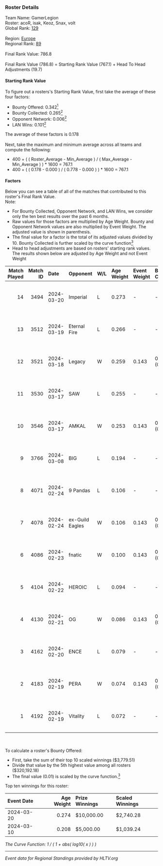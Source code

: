 ### Roster Details<br />
Team Name: GamerLegion<br />
Roster: acoR, isak, Keoz, Snax, volt<br />
Global Rank: [129](../standings_global.md)<br />
<br />
Region: [Europe]( ../standings_europe.md)<br />
Regional Rank: [89]( ../standings_europe.md)<br />
<br />
Final Rank Value:  786.8<br />
<br />
Final Rank Value (786.8) = Starting Rank Value (767.1) + Head To Head Adjustments (19.7)<br />

#### Starting Rank Value<br />
To figure out a rosters's Starting Rank Value, first take the average of these four factors:<br />
- Bounty Offered: 0.342[<sup>1</sup>](#table2)
- Bounty Collected: 0.265[<sup>2</sup>](#table1)
- Opponent Network: 0.006[<sup>2</sup>](#table1)
- LAN Wins: 0.101[<sup>2</sup>](#table1)

The average of these factors is 0.178<br />
<br />
Next, take the maximum and minimum average across all teams and compute the following:<br />
- 400 + ( ( Roster_Average - Min_Average ) / ( Max_Average - Min_Average ) ) * 1600 = 767.1
- 400 + ( ( 0.178 - 0.000 ) / ( 0.778 - 0.000 ) ) * 1600 = 767.1


#### Factors<br />
Below you can see a table of all of the matches that contributed to this roster's Final Rank Value.<br />
Note:<br />

- For Bounty Collected, Opponent Network, and LAN Wins, we consider only the ten best results over the past 6 months.
- Raw values for those factors are multiplied by Age Weight. Bounty and Opponent Network values are also multiplied by Event Weight. The adjusted value is shown in parenthesis.
- The final value for a factor is the total of its adjusted values divided by 10. Bounty Collected is further scaled by the curve function[<sup>3</sup>](#curveFunction)
- Head to head adjustments are based on rosters' starting rank values. The results shown below are adjusted by Age Weight and not Event Weight
<span id="table1"></span><br />


| Match Played | Match ID | Date       | Opponent        | W/L | Age Weight | Event Weight | Bounty Collected | Opponent Network | LAN Wins  | H2H Adj. | Roster                       |
| -: | -: | :- | :- | :- | :- | :- | :- | :- | :- | -: | :- |
|           14 |     3494 | 2024-03-20 | Imperial        | L   | 0.273      | -            | -                | -                | -         |    -0.59 | acoR, isak, Keoz, Snax, volt |
|           13 |     3512 | 2024-03-19 | Eternal Fire    | L   | 0.266      | -            | -                | -                | -         |    -0.05 | acoR, isak, Keoz, Snax, volt |
|           12 |     3521 | 2024-03-18 | Legacy          | W   | 0.259      | 0.143        | 0.122 (0.005)    | 0.621 (0.023)    | 1 (0.259) |     6.47 | acoR, isak, Keoz, Snax, volt |
|           11 |     3530 | 2024-03-17 | SAW             | L   | 0.255      | -            | -                | -                | -         |    -0.80 | acoR, isak, Keoz, Snax, volt |
|           10 |     3546 | 2024-03-17 | AMKAL           | W   | 0.253      | 0.143        | 0.130 (0.005)    | 0.452 (0.016)    | 1 (0.253) |     7.06 | acoR, isak, Keoz, Snax, volt |
|            9 |     3766 | 2024-03-08 | BIG             | L   | 0.194      | -            | -                | -                | -         |    -0.30 | acoR, isak, Keoz, Snax, volt |
|            8 |     4071 | 2024-02-24 | 9 Pandas        | L   | 0.106      | -            | -                | -                | -         |    -0.75 | acoR, isak, Keoz, Snax, volt |
|            7 |     4078 | 2024-02-24 | ex-Guild Eagles | W   | 0.106      | 0.143        | 0.007 (0.000)    | 0.207 (0.003)    | 1 (0.106) |     1.86 | acoR, isak, Keoz, Snax, volt |
|            6 |     4086 | 2024-02-23 | fnatic          | W   | 0.100      | 0.143        | 0.371 (0.005)    | 0.680 (0.010)    | 1 (0.100) |     3.11 | acoR, isak, Keoz, Snax, volt |
|            5 |     4104 | 2024-02-22 | HEROIC          | L   | 0.094      | -            | -                | -                | -         |    -0.04 | acoR, isak, Keoz, Snax, volt |
|            4 |     4130 | 2024-02-21 | OG              | W   | 0.086      | 0.143        | 0.137 (0.002)    | 0.120 (0.001)    | 1 (0.086) |     2.12 | acoR, isak, Keoz, Snax, volt |
|            3 |     4162 | 2024-02-20 | ENCE            | L   | 0.079      | -            | -                | -                | -         |    -0.05 | acoR, isak, Keoz, Snax, volt |
|            2 |     4183 | 2024-02-19 | PERA            | W   | 0.074      | 0.143        | 0.047 (0.001)    | 0.435 (0.005)    | 1 (0.074) |     1.65 | acoR, isak, Keoz, Snax, volt |
|            1 |     4192 | 2024-02-19 | Vitality        | L   | 0.072      | -            | -                | -                | -         |    -0.01 | acoR, isak, Keoz, Snax, volt |

<br />
<span id="table2"></span><br />
To calculate a roster's Bounty Offered:<br />

- First, take the sum of their top 10 scaled winnings ($3,779.51)
- Divide that value by the 5th highest value among all rosters ($320,192.18)
- The final value (0.01) is scaled by the curve function.[<sup>3</sup>](#curveFunction)

Top ten winnings for this roster:<br />

| Event Date | Age Weight | Prize Winnings | Scaled Winnings |
| :- | -: | :- | :- |
| 2024-03-20 |      0.274 | $10,000.00     | $2,740.28       |
| 2024-03-10 |      0.208 | $5,000.00      | $1,039.24       |


<span id="curveFunction"></span>_The Curve Function: 1 / ( 1 + abs( log10( x ) ) )_<br />

---
_Event data for Regional Standings provided by HLTV.org_<br />
